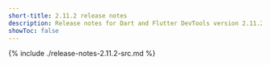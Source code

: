 ```yaml
---
short-title: 2.11.2 release notes
description: Release notes for Dart and Flutter DevTools version 2.11.2.
showToc: false
---
```


{% include ./release-notes-2.11.2-src.md %}
